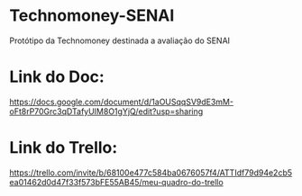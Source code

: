 # Technomoney-SENAI
Protótipo da Technomoney destinada a avaliação do SENAI


# Link do Doc: 
https://docs.google.com/document/d/1aOUSqqSV9dE3mM-oFt8rP70Grc3qDTafyUIM8O1gYjQ/edit?usp=sharing


# Link do Trello: 
https://trello.com/invite/b/68100e477c584ba0676057f4/ATTIdf79d94e2cb5ea01462d0d47f33f573bFE55AB45/meu-quadro-do-trello

